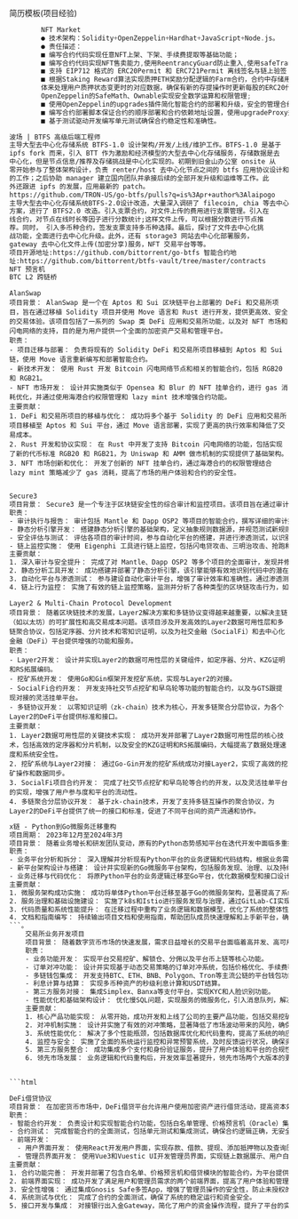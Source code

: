简历模板(项目经验)
```go
        NFT Market 
        ● 技术架构：Solidity+OpenZeppelin+Hardhat+JavaScript+Node.js。 
        ● 责任描述： 
        ■ 编写合约代码实现任意NFT上架、下架、⼿续费提取等基础功能； 
        ■ 编写合约代码实现NFT售卖能⼒,使⽤ReentrancyGuard防⽌重⼊,使⽤safeTransferFrom安全转移NFT; 
        ■ ⽀持 EIP712 格式的 ERC20Permit 和 ERC721Permit 离线签名与链上验签； 
        ■ 根据Staking Reward算法实现质押ETH奖励分配逻辑的Farm合约，合约中存储⽤户质押信息和流动池信息结构 
        体来处理⽤户质押状态变更时的对应数据，确保有新的存提操作时更新每股的ERC20代币奖励; 使⽤ 
        OpenZeppelin的SafeMath、Ownable实现安全数学运算和权限管理;  
        ■ 使⽤OpenZeppelin的upgrades插件简化智能合约的部署和升级，安全的管理合约的升级;  
        ■ 编写合约部署脚本保证合约的顺序部署和合约依赖地址设置，使⽤upgradeProxy升级合约; 
        ■ 基于测试驱动开发编写单元测试确保合约稳定性和准确性。
```

```html
波场 | BTFS ⾼级后端⼯程师
主导⼤型去中⼼化存储系统 BTFS-1.0 设计架构/开发/上线/维护⼯作。BTFS-1.0 是基于 
ipfs fork ⽽来，引⼊ BTT 作为激励和经济模型的⼤型去中⼼化存储服务，存储数据是去 
中⼼化，但是节点信息/推荐及存储挑战是中⼼化实现的。初期到旧⾦⼭办公室 onsite 从 
零开始参与了整体架构设计，负责 renter/host 去中⼼化节点之间的 btfs 应⽤协议设计和实现以及与中⼼化服务通信的开发和测试的，并主导了项⽬赶在 FileCoin 之前正式上线 
的⼯作；之后协助 manager 建⽴国内团队并承接后续的全部开发升级和运维等⼯作。此 
外还跟进 ipfs 的发展，应⽤最新的 patch。 
https://github.com/TRON-US/go-btfs/pulls?q=is%3Apr+author%3Alaipogo 
主导⼤型去中⼼化存储系统BTFS-2.0设计改造，⼤量深⼊调研了 filecoin, chia 等去中⼼ 
⽅案，进⾏了 BTFS2.0 改造。引⼊⽀票合约，对⽂件上传的费⽤进⾏⽀票管理。引⼊在 
线合约，对节点在线时⻓等因⼦进⾏分数统计;这样⽂件上传，可以根据分数进⾏节点推 
荐。同时， 引⼊多币种合约，签发⽀票⽀持多币种选择。最后，探讨了⽂件去中⼼化挑 
战功能，全⾯进⾏去中⼼化升级。此外，还有 storage3 ⽹站去中⼼化部署服务， 
gateway 去中⼼化⽂件上传(加密分享)服务，NFT 交易平台等等。 
项⽬开源地址:https://github.com/bittorrent/go-btfs 智能合约地 
址:https://github.com/bittorrent/btfs-vault/tree/master/contracts 
NFT 预⾔机 
BTC L2 跨链桥
```
    
    AlanSwap
    项目背景： AlanSwap 是一个在 Aptos 和 Sui 区块链平台上部署的 DeFi 和交易所项目，旨在通过移植 Solidity 项目并使用 Move 语言和 Rust 进行开发，提供更高效、安全的交易体验。该项目包括了一系列的 Swap 类 DeFi 应用和交易所功能，以及对 NFT 市场和闪电网络的支持，目的是为用户提供一个全面的加密资产交易和管理平台。
    职责：
    - 项目迁移与部署： 负责将现有的 Solidity DeFi 和交易所项目移植到 Aptos 和 Sui 链，使用 Move 语言重新编写和部署智能合约。
    - 新技术开发： 使用 Rust 开发 Bitcoin 闪电网络节点和相关的智能合约，包括 RGB20 和 RGB21。
    - NFT 市场开发： 设计并实施类似于 Opensea 和 Blur 的 NFT 挂单合约，进行 gas 消耗优化，并通过使用海港合约权限管理和 lazy mint 技术增强合约功能。
    主要贡献：
    1. DeFi 和交易所项目的移植与优化： 成功将多个基于 Solidity 的 DeFi 应用和交易所项目移植至 Aptos 和 Sui 平台，通过 Move 语言部署，实现了更高的执行效率和降低了交易成本。
    2. Rust 开发和协议实现： 在 Rust 中开发了支持 Bitcoin 闪电网络的功能，包括实现了新的代币标准 RGB20 和 RGB21，为 Uniswap 和 AMM 做市机制的实现提供了基础架构。
    3. NFT 市场创新和优化： 开发了创新的 NFT 挂单合约，通过海港合约的权限管理结合 lazy mint 策略减少了 gas 消耗，提高了市场的用户体验和合约的安全性。


```html

Secure3
项目背景： Secure3 是一个专注于区块链安全性的综合审计和监控项目。该项目旨在通过审计各类区块链应用，包括使用 Solidity、Rust 和 Go 开发的智能合约，提高区块链应用的安全性和可靠性。项目还包括开发静态分析引擎和自动化平台，以及执行链上监控，以识别并预防潜在的安全威胁和攻击。
职责：
- 审计执行与报告： 审计包括 Mantle 和 Dapp OSP2 等项目的智能合约，撰写详细的审计报告并提供改进反馈。
- 静态分析引擎开发： 搭建静态分析引擎的基础架构，定义抽象规则数据源，并规范测试新规则的流程。
- 安全评估与测试： 评估各项目的审计时间，参与自动化平台的搭建，并进行渗透测试，以识别关键级别的合约漏洞。
- 链上监控实施： 使用 Eigenphi 工具进行链上监控，包括闪电贷攻击、三明治攻击、抢跑和NFT狙击等。
主要贡献：
1. 深入审计与安全提升： 完成了对 Mantle、Dapp OSP2 等多个项目的全面审计，发现并修复了多个关键漏洞，显著提高了这些项目的安全性。
2. 静态分析工具开发： 成功搭建并部署了静态分析引擎，该引擎能够有效地识别代码中的潜在安全问题，加快了审计流程并提高了审计质量。
3. 自动化平台与渗透测试： 参与建设自动化审计平台，增强了审计效率和准确性。通过渗透测试，及时发现并响应了多个高风险的安全威胁。
4. 链上行为监控： 实施了有效的链上监控策略，监测并分析了各种类型的区块链攻击行为，如闪电贷攻击和NFT狙击，提前预防了可能的金融损失。
```
    Layer2 & Multi-Chain Protocol Development
    项目背景： 随着区块链技术的发展，Layer2解决方案和多链协议变得越来越重要，以解决主链（如以太坊）的可扩展性和高交易成本问题。该项目涉及开发高效的Layer2数据可用性层和多链聚合协议，包括定序器、分片技术和零知识证明，以及为社交金融（SocialFi）和去中心化金融（DeFi）平台提供增强的功能和服务。
    职责：
    - Layer2开发： 设计并实现Layer2的数据可用性层的关键组件，如定序器、分片、KZG证明和RS拓展编码。
    - 挖矿系统开发： 使用Go和Gin框架开发挖矿系统，实现与Layer2的对接。
    - SocialFi合约开发： 开发支持社交节点挖矿和早鸟轮等功能的智能合约，以及与GTS跟提现对接的灵活挂单平台。
    - 多链协议开发： 以零知识证明（zk-chain）技术为核心，开发多链聚合分层协议，为各个Layer2的DeFi平台提供标准和接口。
    主要贡献：
    1. Layer2数据可用性层的关键技术实现： 成功开发并部署了Layer2数据可用性层的核心技术，包括高效的定序器和分片机制，以及安全的KZG证明和RS拓展编码，大幅提高了数据处理速度和系统安全性。
    2. 挖矿系统与Layer2对接： 通过Go-Gin开发的挖矿系统成功对接Layer2，实现了高效的挖矿操作和数据同步。
    3. SocialFi项目合约开发： 完成了社交节点挖矿和早鸟轮等合约的开发，以及灵活挂单平台的实现，增强了用户参与度和平台的流动性。
    4. 多链聚合分层协议开发： 基于zk-chain技术，开发了支持多链互操作的聚合协议，为Layer2的DeFi平台提供了统一的接口和标准，促进了不同平台间的资产流通和协作。

```html
x链 - Python到Go微服务迁移重构
项目周期： 2023年12月至2024年3月
项目背景： 随着业务增长和研发团队变动，原有的Python态势感知平台在迭代开发中面临多重挑战，包括代码质量下降、新员工上手困难以及部署更新的复杂性。这些问题主要源于平台为庞大的单体架构，不利于快速和灵活的业务拓展。为解决这些问题，项目决定将原平台迁移至基于Go的微服务架构，以提高系统的可维护性和可扩展性。
职责：
- 业务平台分析和拆分： 深入理解并分析现有Python平台的业务逻辑和代码结构，根据业务需求将平台拆分为多个微服务，从非核心业务（如管理中心、配置中心）开始，逐步拆分至核心业务模块。
- 新平台架构设计与搭建： 设计并实现新的Go微服务平台架构，包括服务发现、治理、以及持续集成和部署流程。编写基于go-zero的业务骨架代码、工具函数和中间件调用代码。
- 业务迁移与代码优化： 将原Python平台的业务逻辑迁移至Go平台，优化数据模型和接口设计，提升系统性能和可维护性。
主要贡献：
1. 微服务架构成功实施： 成功将单体Python平台迁移至基于Go的微服务架构，显著提高了系统的模块化和可扩展性。
2. 服务治理和基础设施建设： 实施了k8s和Istio进行服务发现与治理，通过GitLab-CI实现DevOps自动化，极大提高了开发和部署的效率。
3. 代码质量和系统性能提升： 在迁移过程中重构了业务逻辑和数据模型，优化了系统的整体性能和稳定性，提高了代码的可读性和可维护性。
4. 文档和指南编写： 持续输出项目文档和使用指南，帮助团队成员快速理解和上手新平台，确保了项目的顺利推进和团队的协同工作
```。
    交易所业务开发项目
    项目背景： 随着数字货币市场的快速发展，需求日益增长的交易平台面临着高并发、高可用性和高安全性的挑战。为了应对这些挑战，项目旨在从单体应用架构迁移到基于Go和Python的微服务架构，同时引入了先进的交易对冲机制和多链钱包支持，以提升平台性能、扩展性和用户体验。
    职责：
    - 业务功能开发： 实现平台交易挖矿、解锁仓、分佣以及平台币上链等核心功能。
    - 订单对冲功能： 设计并实现基于动态交易策略的订单对冲系统，包括价格优化、手续费覆盖和盈亏池策略，实现与主流交易所如Binance、OKEx和Huobi的秒级对冲。
    - 多链钱包集成： 开发支持BTC、ETH、BNB、Polygon、Tron等主流公链的平台钱包功能。
    - 利息计算与结算： 实现多币种资产的秒级利息计算和USDT结算。
    - 第三方服务对接： 集成Simplex、Banxa等支付平台，实现KYC和人脸识别功能。
    - 性能优化和基础架构设计： 优化慢SQL问题，实现服务的微服务化，引入消息队列，解决系统内部通信和解耦问题。
    主要贡献：
    1. 核心产品功能实现： 从零开始，成功开发和上线了公司的主要产品功能，包括交易挖矿、解锁仓、分佣和平台币功能，显著提升了平台的市场竞争力。
    2. 对冲机制实施： 设计并实施了有效的对冲策略，显著降低了市场波动带来的风险，确保平台每日稳定盈利。
    3. 系统性能优化： 解决了多个性能瓶颈，包括数据库优化和代码重构，提高了系统的响应速度和处理能力。
    4. 监控与安全： 实施了全面的系统运行监控和异常预警系统，及时反馈运行状况，确保资金安全和系统稳定。
    5. 第三方服务整合： 成功集成多个支付和身份验证服务，提升了用户体验和平台的合规性。
    6. 领先市场发展： 业务逻辑和代码重构后，开发效率显著提升，领先市场两个大版本的更新进度，帮助公司业务由亏转盈。
    

```html

DeFi借贷协议
项目背景： 在加密货币市场中，DeFi借贷平台允许用户使用加密资产进行借贷活动，提高资本效率。本项目旨在创建一个允许用户存入稳定币（如USDT、DAI）或ETH进行贷款，并使用ETH或wBTC作为抵押物进行借款的DeFi借贷协议。该平台包括两个主要前端界面：管理员界面和用户界面，管理员界面负责管理和监控操作，而用户界面则提供日常交易功能。
职责：
- 智能合约开发： 负责设计和实现智能合约功能，包括白名单管理、价格预言机（Oracle）集成、借贷逻辑等，确保合约的安全性和可靠性。
- 合约测试： 完成智能合约的全面测试，包括单元测试和集成测试，确保合约逻辑正确，无安全漏洞。
- 前端开发：
  - 用户界面开发： 使用React开发用户界面，实现存款、借款、提现、添加抵押物以及查询历史记录等功能。
  - 管理员界面开发： 使用Vue3和Vuestic UI开发管理员界面，实现链上数据展示、用户白名单管理、订单详细信息展示，以及在必要时进行保证金追加和清算操作。
主要贡献：
1. 合约功能完善： 开发并部署了包含白名单、价格预言机和借贷模块的智能合约，为平台提供了强大的后端支持。
2. 前端界面实现： 成功开发了满足用户和管理员需求的两个前端界面，提高了用户体验和管理效率。
3. 安全性增强： 通过集成Gnosis Safe多签App，增强了管理员操作的安全性，防止未授权的交易和操作。
4. 系统测试与优化： 完成了合约的全面测试，确保了系统的稳定运行和资金安全。
5. 接口开发与集成： 对接银行出入金Gateway，简化了用户的资金操作流程，提升了平台的实用性和可访问性。
```
